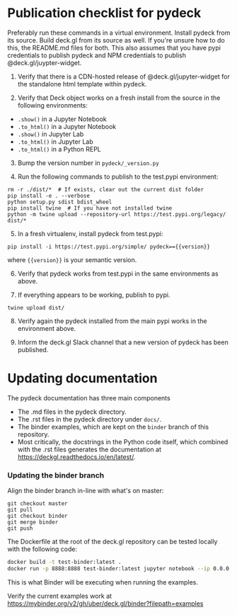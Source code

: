 Publication checklist for pydeck
==========

Preferably run these commands in a virtual environment. Install pydeck from its source.
Build deck.gl from its source as well. If you're unsure how to do this, the README.md files for both.
This also assumes that you have pypi credentials to publish pydeck and NPM credentials to publish @deck.gl/juypter-widget.

1) Verify that there is a CDN-hosted release of @deck.gl/jupyter-widget for the standalone html template
within pydeck.

2) Verify that Deck object works on a fresh install from the source in the following
environments:

- `.show()` in a Jupyter Notebook
- `.to_html()` in a Jupyter Notebook
- `.show()` in Jupyter Lab
- `.to_html()` in Jupyter Lab
- `.to_html()` in a Python REPL

3) Bump the version number in `pydeck/_version.py`

4) Run the following commands to publish to the test.pypi environment:

```
rm -r ./dist/*  # If exists, clear out the current dist folder
pip install -e . --verbose
python setup.py sdist bdist_wheel
pip install twine  # If you have not installed twine
python -m twine upload --repository-url https://test.pypi.org/legacy/ dist/*
```

5) In a fresh virtualenv, install pydeck from test.pypi:

```
pip install -i https://test.pypi.org/simple/ pydeck=={{version}}
```

where `{{version}}` is your semantic version.

6) Verify that pydeck works from test.pypi in the same environments as above.

7) If everything appears to be working, publish to pypi.

```
twine upload dist/
```

8) Verify again the pydeck installed from the main pypi works in the environment above.

9) Inform the deck.gl Slack channel that a new version of pydeck has been published.


Updating documentation
==========

The pydeck documentation has three main components

- The .md files in the pydeck directory.
- The .rst files in the pydeck directory under `docs/`.
- The binder examples, which are kept on the `binder` branch of this repository.
- Most critically, the docstrings in the Python code itself, which combined with the .rst files generates
the documentation at https://deckgl.readthedocs.io/en/latest/.

### Updating the binder branch

Align the binder branch in-line with what's on master:

```
git checkout master
git pull
git checkout binder
git merge binder
git push
```

The Dockerfile at the root of the deck.gl repository can be tested locally with the following code:

```bash
docker build -t test-binder:latest .
docker run -p 8888:8888 test-binder:latest jupyter notebook --ip 0.0.0.0
```

This is what Binder will be executing when running the examples.

Verify the current examples work at https://mybinder.org/v2/gh/uber/deck.gl/binder?filepath=examples
